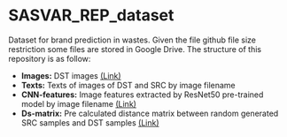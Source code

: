 # SASVAR_REP_dataset
Dataset for brand prediction in wastes. Given the file github file size restriction some files are stored in Google Drive. The structure of this repository is as follow:

- **Images:** DST images [(Link)](https://drive.google.com/drive/folders/1VVva6noF_HAQFNRa0R9aW32Iv0CAi6te?usp=sharing)
- **Texts:** Texts of images of DST and SRC by image filename
- **CNN-features:** Image features extracted by ResNet50 pre-trained model by image filename [(Link)](https://drive.google.com/drive/folders/1i4lGUdMejVrU5qnTyHgxuCJBNp55drE-?usp=sharing)
- **Ds-matrix:** Pre calculated distance matrix between random generated SRC samples and DST samples [(Link)](https://drive.google.com/file/d/1yKDI23udZBJ9OtemVj9pdm45hIL0hhbX/view?usp=share_link)
